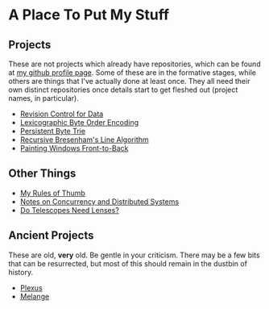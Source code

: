 # A Place To Put My Stuff

## Projects

These are not projects which already have repositories, which can be
found at [my github profile page](https://github.com/phiryll). Some of
these are in the formative stages, while others are things that I've
actually done at least once. They all need their own distinct
repositories once details start to get fleshed out (project names, in
particular).

* [Revision Control for Data](projects/data-history.md)
* [Lexicographic Byte Order Encoding](projects/lexicographic.md)
* [Persistent Byte Trie](projects/btrie.md)
* [Recursive Bresenham's Line Algorithm](projects/bresenham.md)
* [Painting Windows Front-to-Back](projects/window-painting.md)

## Other Things

* [My Rules of Thumb](docs/rules-of-thumb.md)
* [Notes on Concurrency and Distributed Systems](docs/concurrency.md)
* [Do Telescopes Need Lenses?](docs/lenses.md)

## Ancient Projects

These are old, **very** old. Be gentle in your criticism. There may be
a few bits that can be resurrected, but most of this should remain in
the dustbin of history.

* [Plexus](https://sourceforge.net/projects/plexus/)
* [Melange](https://sourceforge.net/projects/melange/)

